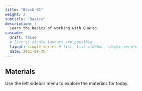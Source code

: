 ```yaml
---
title: "Block 01"
weight: 2
subtitle: "Basics"
description: |
  Learn the basics of working with Quarto.
cascade:
  draft: false
  # list or single layouts are possible
  layout: single-series # list, list-sidebar, single-series
  date: 2021-01-25
---
```




## Materials

Use the left sidebar menu to explore the materials for today.
